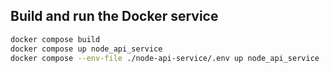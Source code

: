 ## Build and run the Docker service

``` Bash
docker compose build
docker compose up node_api_service
docker compose --env-file ./node-api-service/.env up node_api_service
```